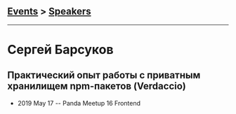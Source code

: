 ## [Events](../README.md) > [Speakers](../speakers.md)
---

# Сергей Барсуков

## Практический опыт работы с приватным хранилищем npm-пакетов (Verdaccio)
- 2019 May 17 -- Panda Meetup 16 Frontend    
